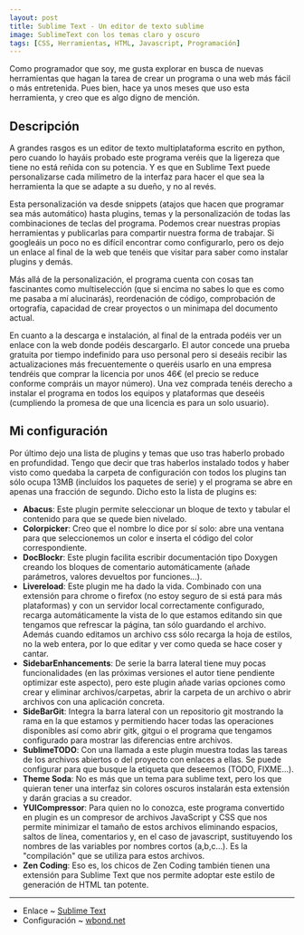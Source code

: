 ```yaml
---
layout: post
title: Sublime Text - Un editor de texto sublime
image: SublimeText con los temas claro y oscuro
tags: [CSS, Herramientas, HTML, Javascript, Programación]
---
```


Como programador que soy, me gusta explorar en busca de nuevas herramientas que hagan la tarea de crear un programa o una web más fácil o más entretenida. Pues bien, hace ya unos meses que uso esta herramienta, y creo que es algo digno de mención.

## Descripción

A grandes rasgos es un editor de texto multiplataforma escrito en python, pero cuando lo hayáis probado este programa veréis que la ligereza que tiene no está reñida con su potencia. Y es que en Sublime Text puede personalizarse cada milímetro de la interfaz para hacer el que sea la herramienta la que se adapte a su dueño, y no al revés.

Esta personalización va desde snippets (atajos que hacen que programar sea más automático) hasta plugins, temas y la personalización de todas las combinaciones de teclas del programa. Podemos crear nuestras propias herramientas y publicarlas para compartir nuestra forma de trabajar. Si googleáis un poco no es difícil encontrar como configurarlo, pero os dejo un enlace al final de la web que tenéis que visitar para saber como instalar plugins y demás.

Más allá de la personalización, el programa cuenta con cosas tan fascinantes como multiselección (que si encima no sabes lo que es como me pasaba a mí alucinarás), reordenación de código, comprobación de ortografía, capacidad de crear proyectos o un minimapa del documento actual.

En cuanto a la descarga e instalación, al final de la entrada podéis ver un enlace con la web donde podéis descargarlo. El autor concede una prueba gratuita por tiempo indefinido para uso personal pero si deseáis recibir las actualizaciones más frecuentemente o queréis usarlo en una empresa tendréis que comprar la licencia por unos 46€ (el precio se reduce conforme compráis un mayor número). Una vez comprada tenéis derecho a instalar el programa en todos los equipos y plataformas que deseéis (cumpliendo la promesa de que una licencia es para un solo usuario).

## Mi configuración

Por último dejo una lista de plugins y temas que uso tras haberlo probado en profundidad. Tengo que decir que tras haberlos instalado todos y haber visto como quedaba la carpeta de configuración con todos los plugins tan sólo ocupa 13MB (incluídos los paquetes de serie) y el programa se abre en apenas una fracción de segundo. Dicho esto la lista de plugins es:

 - **Abacus**: Este plugin permite seleccionar un bloque de texto y tabular el contenido para que se quede bien nivelado.
 - **Colorpicker**: Creo que el nombre lo dice por sí solo: abre una ventana para que seleccionemos un color e inserta el código del color correspondiente.
 - **DocBlockr**: Este plugin facilita escribir documentación tipo Doxygen creando los bloques de comentario automáticamente (añade parámetros, valores devueltos por funciones...).
 - **Livereload**: Este plugin me ha dado la vida. Combinado con una extensión para chrome o firefox (no estoy seguro de si está para más plataformas) y con un servidor local correctamente configurado, recarga automáticamente la vista de lo que estamos editando sin que tengamos que refrescar la página, tan sólo guardando el archivo. Además cuando editamos un archivo css sólo recarga la hoja de estilos, no la web entera, por lo que editar y ver como queda se hace coser y cantar.
 - **SidebarEnhancements**: De serie la barra lateral tiene muy pocas funcionalidades (en las próximas versiones el autor tiene pendiente optimizar este aspecto), pero este plugin añade varias opciones como crear y eliminar archivos/carpetas, abrir la carpeta de un archivo o abrir archivos con una aplicación concreta.
 - **SideBarGit**: Integra la barra lateral con un repositorio git mostrando la rama en la que estamos y permitiendo hacer todas las operaciones disponibles así como abrir gitk, gitgui o el programa que tengamos configurado para mostrar las diferencias entre archivos.
 - **SublimeTODO**: Con una llamada a este plugin muestra todas las tareas de los archivos abiertos o del proyecto con enlaces a ellas. Se puede configurar para que busque la etiqueta que deseemos (TODO, FIXME...).
 - **Theme Soda**: No es más que un tema para sublime text, pero los que quieran tener una interfaz sin colores oscuros instalarán esta extensión y darán gracias a su creador.
 - **YUICompressor**: Para quien no lo conozca, este programa convertido en plugin es un compresor de archivos JavaScript y CSS que nos permite minimizar el tamaño de estos archivos eliminando espacios, saltos de línea, comentarios y, en el caso de javascript, sustituyendo los nombres de las variables por nombres cortos (a,b,c...). Es la "compilación" que se utiliza para estos archivos.
 - **Zen Coding**: Eso es, los chicos de Zen Coding también tienen una extensión para Sublime Text que nos permite adoptar este estilo de generación de HTML tan potente.

-----
 - Enlace ~ [Sublime Text](http://www.sublimetext.com/2)
 - Configuración ~ [wbond.net](http://wbond.net/sublime_packages/package_control)
